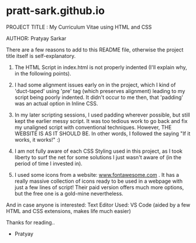 # pratt-sark.github.io

PROJECT TITLE : My Curriculum Vitae using HTML and CSS

AUTHOR: Pratyay Sarkar

There are a few reasons to add to this README file, otherwise the project title itself is self-explanatory.

1) The HTML Script in index.html is not properly indented (I'll explain why, in the following points).

2) I had some alignment issues early on in the project, which I kind of 'duct-taped' using 'pre' tag (which preserves alignment)
leading to my script being poorly indented. It didn't occur to me then, that 'padding' was an actual option in Inline CSS.

3) In my later scripting sessions, I used padding wherever possible, but still kept the earlier messy script. It was too tedious
work to go back and fix my unaligned script with conventional techniques. However, THE WEBSITE IS AS IT SHOULD BE. In other words,
I followed the saying "If it works, it works!" :)

4) I am not fully aware of each CSS Styling used in this project, as I took liberty to surf the net for some solutions I just 
wasn't aware of (in the period of time I invested in). 

5) I used some icons from a website: www.fontawesome.com . It has a really massive collection of icons ready to be used in a webpage
with just a few lines of script! Their paid version offers much more options, but the free one is a gold-mine nevertheless.

And in case anyone is interested:
Text Editor Used: VS Code (aided by a few HTML and CSS extensions, makes life much easier)

Thanks for reading..
- Pratyay
